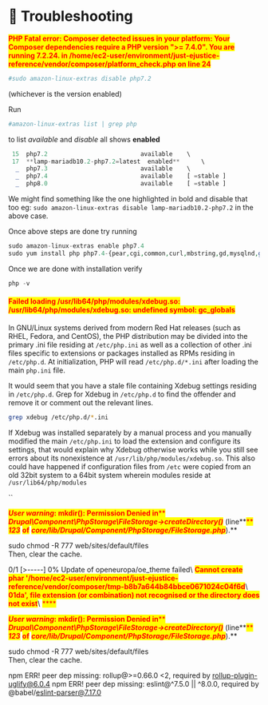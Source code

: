 # 🐞 Troubleshooting

<mark style="color:red;">**PHP Fatal error: Composer detected issues in your platform: Your Composer dependencies require a PHP version ">= 7.4.0". You are running 7.2.24. in /home/ec2-user/environment/just-ejustice-reference/vendor/composer/platform\_check.php on line 24**</mark>

```php
#sudo amazon-linux-extras disable php7.2 
```

(whichever is the version enabled)

Run

```php
#amazon-linux-extras list | grep php
```

to list _available_ and _disable_ all shows **enabled**

```php
 15  php7.2                          available    \
 17  **lamp-mariadb10.2-php7.2=latest  enabled**      \
  _  php7.3                          available    \
  _  php7.4                          available    [ =stable ]
  _  php8.0                          available    [ =stable ]
```

We might find something like the one highlighted in bold and disable that too eg: `sudo amazon-linux-extras disable lamp-mariadb10.2-php7.2` in the above case.

Once above steps are done try running

```php
sudo amazon-linux-extras enable php7.4
sudo yum install php php7.4-{pear,cgi,common,curl,mbstring,gd,mysqlnd,gettext,bcmath,json,xml,fpm,intl,zip,imap}
```

Once we are done with installation verify

```php
php -v
```

#### <mark style="color:red;">Failed loading /usr/lib64/php/modules/xdebug.so: /usr/lib64/php/modules/xdebug.so: undefined symbol: gc\_globals</mark>

In GNU/Linux systems derived from modern Red Hat releases (such as RHEL, Fedora, and CentOS), the PHP distribution may be divided into the primary .ini file residing at `/etc/php.ini` as well as a collection of other .ini files specific to extensions or packages installed as RPMs residing in `/etc/php.d`. At initialization, PHP will read `/etc/php.d/*.ini` after loading the main `php.ini` file.

It would seem that you have a stale file containing Xdebug settings residing in `/etc/php.d`. Grep for Xdebug in `/etc/php.d` to find the offender and remove it or comment out the relevant lines.

```bash
grep xdebug /etc/php.d/*.ini
```

If Xdebug was installed separately by a manual process and you manually modified the main `/etc/php.ini` to load the extension and configure its settings, that would explain why Xdebug otherwise works while you still see errors about its nonexistence at `/usr/lib/php/modules/xdebug.so`. This also could have happened if configuration files from `/etc` were copied from an old 32bit system to a 64bit system wherein modules reside at `/usr/lib64/php/modules`

\`\`

_<mark style="color:red;">**User warning**</mark>_<mark style="color:red;">**: mkdir(): Permission Denied in**</mark><mark style="color:red;">\*\*</mark> <mark style="color:red;"></mark>_<mark style="color:red;">**Drupal\Component\PhpStorage\FileStorage->createDirectory()**</mark>_ (line\*\*<mark style="color:red;">\*\*</mark> <mark style="color:red;"></mark>_<mark style="color:red;">**123**</mark>_ <mark style="color:red;">**of**</mark> _<mark style="color:red;">**core/lib/Drupal/Component/PhpStorage/FileStorage.php**</mark>_).\*\*

sudo chmod -R 777 web/sites/default/files\
Then, clear the cache.

0/1 \[>-----] 0% Update of openeuropa/oe\_theme failed\ <mark style="color:red;">**Cannot create phar '/home/ec2-user/environment/just-ejustice-reference/vendor/composer/tmp-b8b7a644b84bbce0671024c04f6d**</mark>\ <mark style="color:red;">**01da', file extension (or combination) not recognised or the directory does not exist**</mark>\ <mark style="color:red;">\*\*\*\*</mark>

<mark style="color:red;"></mark>

_<mark style="color:red;">**User warning**</mark>_<mark style="color:red;">**: mkdir(): Permission Denied in**</mark><mark style="color:red;">\*\*</mark> <mark style="color:red;"></mark>_<mark style="color:red;">**Drupal\Component\PhpStorage\FileStorage->createDirectory()**</mark>_ (line\*\*<mark style="color:red;">\*\*</mark> <mark style="color:red;"></mark>_<mark style="color:red;">**123**</mark>_ <mark style="color:red;">**of**</mark> _<mark style="color:red;">**core/lib/Drupal/Component/PhpStorage/FileStorage.php**</mark>_).\*\*

sudo chmod -R 777 web/sites/default/files\
Then, clear the cache.





npm ERR! peer dep missing: rollup@>=0.66.0 <2, required by rollup-plugin-uglify@6.0.4 npm ERR! peer dep missing: eslint@^7.5.0 || ^8.0.0, required by @babel/eslint-parser@7.17.0

